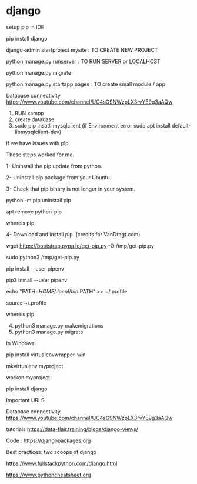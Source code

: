 # django
setup pip in IDE

pip install django

django-admin startproject mysite : TO CREATE NEW PROJECT

python manage.py runserver : TO RUN SERVER or LOCALHOST

python manage.py migrate

python manage.py startapp pages : TO create small module / app

Database connectivity https://www.youtube.com/channel/UC4sG9NWzpLX3rvYE9g3aAQw

1. RUN xampp
2. create database
3. sudo pip insatll mysqlclient (if Environment error sudo apt install default-libmysqlclient-dev)

if we have issues with pip

These steps worked for me.

1- Uninstall the pip update from python.

2- Uninstall pip package from your Ubuntu.

3- Check that pip binary is not longer in your system.

python -m pip uninstall pip

apt remove python-pip

whereis pip

4- Download and install pip. (credits for VanDragt.com)

wget https://bootstrap.pypa.io/get-pip.py -O /tmp/get-pip.py

sudo python3 /tmp/get-pip.py

pip install --user pipenv

pip3 install --user pipenv

echo "PATH=$HOME/.local/bin:$PATH" >> ~/.profile

source ~/.profile

whereis pip

4.  python3 manage.py makemigrations
5.  python3 manage.py migrate

In Windows

pip install virtualenvwrapper-win

mkvirtualenv myproject

workon myproject

pip install django


Important URLS


Database connectivity https://www.youtube.com/channel/UC4sG9NWzpLX3rvYE9g3aAQw

tutorials  https://data-flair.training/blogs/django-views/

Code : https://djangopackages.org

Best practices: two scoops of django 

https://www.fullstackpython.com/django.html

https://www.pythoncheatsheet.org
